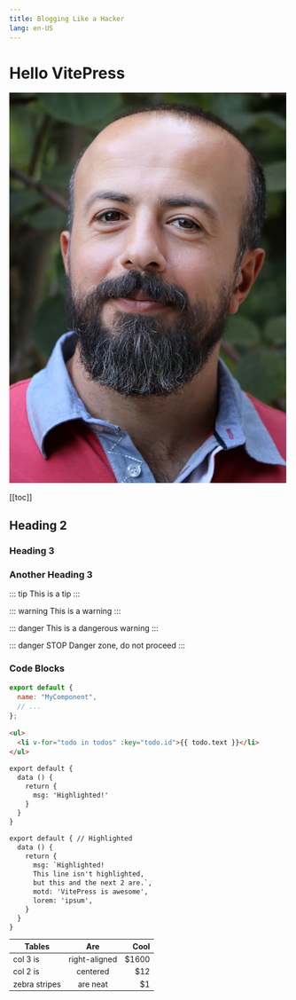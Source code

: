 ```yaml
---
title: Blogging Like a Hacker
lang: en-US
---
```


# Hello VitePress

![An image](./assets/images/hello.jpeg)

[[toc]]

## Heading 2

### Heading 3

### Another Heading 3

::: tip
This is a tip
:::

::: warning
This is a warning
:::

::: danger
This is a dangerous warning
:::

::: danger STOP
Danger zone, do not proceed
:::

### Code Blocks

```js
export default {
  name: "MyComponent",
  // ...
};
```

```html
<ul>
  <li v-for="todo in todos" :key="todo.id">{{ todo.text }}</li>
</ul>
```

```js{4}
export default {
  data () {
    return {
      msg: 'Highlighted!'
    }
  }
}
```

```js{1,4,6-7}
export default { // Highlighted
  data () {
    return {
      msg: `Highlighted!
      This line isn't highlighted,
      but this and the next 2 are.`,
      motd: 'VitePress is awesome',
      lorem: 'ipsum',
    }
  }
}
```

| Tables        |      Are      |  Cool |
| ------------- | :-----------: | ----: |
| col 3 is      | right-aligned | $1600 |
| col 2 is      |   centered    |   $12 |
| zebra stripes |   are neat    |    $1 |
